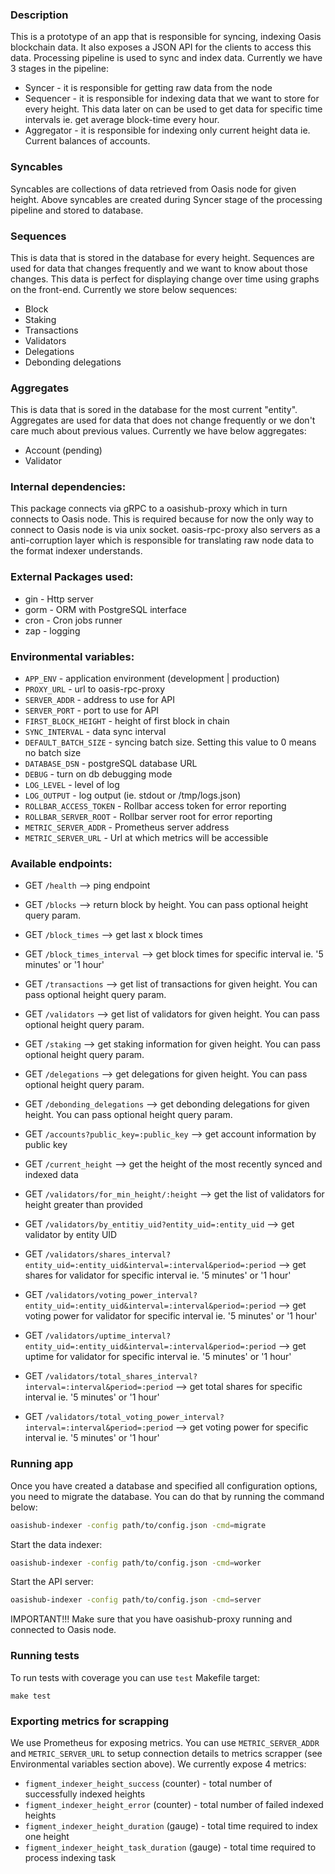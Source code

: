 ### Description

This is a prototype of an app that is responsible for syncing, indexing Oasis blockchain data. 
It also exposes a JSON API for the clients to access this data.
Processing pipeline is used to sync and index data. Currently we have 3 stages in the pipeline:
* Syncer - it is responsible for getting raw data from the node
* Sequencer - it is responsible for indexing data that we want to store for every height. This data later on 
can be used to get data for specific time intervals ie. get average block-time every hour.
* Aggregator - it is responsible for indexing only current height data ie. Current balances of accounts.

### Syncables
Syncables are collections of data retrieved from Oasis node for given height.
Above syncables are created during Syncer stage of the processing pipeline and stored to database.

### Sequences
This is data that is stored in the database for every height. Sequences are used for data that 
changes frequently and we want to know about those changes. This data is perfect for displaying change over time using graphs on the front-end.
Currently we store below sequences: 
* Block
* Staking
* Transactions
* Validators
* Delegations
* Debonding delegations

### Aggregates
This is data that is sored in the database for the most current "entity". Aggregates are used for data
that does not change frequently or we don't care much about previous values. 
Currently we have below aggregates:
* Account (pending)
* Validator

### Internal dependencies:
This package connects via gRPC to a oasishub-proxy which in turn connects to Oasis node.
This is required because for now the only way to connect to Oasis node is via unix socket.
oasis-rpc-proxy also servers as a anti-corruption layer which is responsible for translating raw node 
data to the format indexer understands.

### External Packages used:
* gin - Http server
* gorm - ORM with PostgreSQL interface
* cron - Cron jobs runner
* zap - logging 

### Environmental variables:

* `APP_ENV` - application environment (development | production) 
* `PROXY_URL` - url to oasis-rpc-proxy
* `SERVER_ADDR` - address to use for API
* `SERVER_PORT` - port to use for API
* `FIRST_BLOCK_HEIGHT` - height of first block in chain
* `SYNC_INTERVAL` - data sync interval
* `DEFAULT_BATCH_SIZE` - syncing batch size. Setting this value to 0 means no batch size
* `DATABASE_DSN` - postgreSQL database URL
* `DEBUG` - turn on db debugging mode
* `LOG_LEVEL` - level of log
* `LOG_OUTPUT` - log output (ie. stdout or /tmp/logs.json)
* `ROLLBAR_ACCESS_TOKEN` - Rollbar access token for error reporting
* `ROLLBAR_SERVER_ROOT` - Rollbar server root for error reporting
* `METRIC_SERVER_ADDR` - Prometheus server address
* `METRIC_SERVER_URL` - Url at which metrics will be accessible 

### Available endpoints:

* GET    `/health`                     --> ping endpoint
* GET    `/blocks`           --> return block by height. You can pass optional height query param.
* GET    `/block_times`       --> get last x block times
* GET    `/block_times_interval` --> get block times for specific interval ie. '5 minutes' or '1 hour'
* GET    `/transactions`     --> get list of transactions for given height. You can pass optional height query param.
* GET    `/validators`       --> get list of validators for given height. You can pass optional height query param.
* GET    `/staking`          --> get staking information for given height. You can pass optional height query param.
* GET    `/delegations`      --> get delegations for given height. You can pass optional height query param.
* GET    `/debonding_delegations` --> get debonding delegations for given height. You can pass optional height query param.
* GET    `/accounts?public_key=:public_key`     --> get account information by public key
* GET    `/current_height`     --> get the height of the most recently synced and indexed data
* GET    `/validators/for_min_height/:height`     --> get the list of validators for height greater than provided
* GET    `/validators/by_entitiy_uid?entity_uid=:entity_uid`     --> get validator by entity UID
* GET    `/validators/shares_interval?entity_uid=:entity_uid&interval=:interval&period=:period`     --> get shares for validator for specific interval ie. '5 minutes' or '1 hour'
* GET    `/validators/voting_power_interval?entity_uid=:entity_uid&interval=:interval&period=:period`     --> get voting power for validator for specific interval ie. '5 minutes' or '1 hour'
* GET    `/validators/uptime_interval?entity_uid=:entity_uid&interval=:interval&period=:period`     --> get uptime for validator for specific interval ie. '5 minutes' or '1 hour'

* GET    `/validators/total_shares_interval?interval=:interval&period=:period`     --> get total shares for specific interval ie. '5 minutes' or '1 hour'
* GET    `/validators/total_voting_power_interval?interval=:interval&period=:period`     --> get voting power for specific interval ie. '5 minutes' or '1 hour'

### Running app

Once you have created a database and specified all configuration options, you
need to migrate the database. You can do that by running the command below:

```bash
oasishub-indexer -config path/to/config.json -cmd=migrate
```

Start the data indexer:

```bash
oasishub-indexer -config path/to/config.json -cmd=worker
```

Start the API server:

```bash
oasishub-indexer -config path/to/config.json -cmd=server
```

IMPORTANT!!! Make sure that you have oasishub-proxy running and connected to Oasis node.

### Running tests

To run tests with coverage you can use `test` Makefile target:
```shell script
make test
```

### Exporting metrics for scrapping
We use Prometheus for exposing metrics.
You can use `METRIC_SERVER_ADDR` and `METRIC_SERVER_URL` to setup connection details to metrics scrapper (see Environmental variables section above).
We currently expose 4 metrics:
* `figment_indexer_height_success` (counter) - total number of successfully indexed heights
* `figment_indexer_height_error` (counter) - total number of failed indexed heights
* `figment_indexer_height_duration` (gauge) - total time required to index one height
* `figment_indexer_height_task_duration` (gauge) - total time required to process indexing task 


